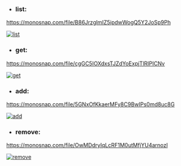 - ### list:

https://monosnap.com/file/B86JrzglmIZ5ipdwWogQ5Y2JoSp9Ph

[![list](https://monosnap.com/file/B86JrzglmIZ5ipdwWogQ5Y2JoSp9Ph)](https://monosnap.com/file/B86JrzglmIZ5ipdwWogQ5Y2JoSp9Ph)

- ### get:

https://monosnap.com/file/cgGC5IOXdxsTJZdYoExpjTlRIPICNv

[![get](https://monosnap.com/file/cgGC5IOXdxsTJZdYoExpjTlRIPICNv)](https://monosnap.com/file/cgGC5IOXdxsTJZdYoExpjTlRIPICNv)

- ### add:

https://monosnap.com/file/5GNxOfKkaerMFy8C9BwIPs0md8uc8G

[![add](https://monosnap.com/file/5GNxOfKkaerMFy8C9BwIPs0md8uc8G)](https://monosnap.com/file/5GNxOfKkaerMFy8C9BwIPs0md8uc8G)

- ### remove:

https://monosnap.com/file/OwMDdryIqLcRF1M0utMfjYU4arnozl

[![remove](https://monosnap.com/file/OwMDdryIqLcRF1M0utMfjYU4arnozl)](https://monosnap.com/file/OwMDdryIqLcRF1M0utMfjYU4arnozl)
